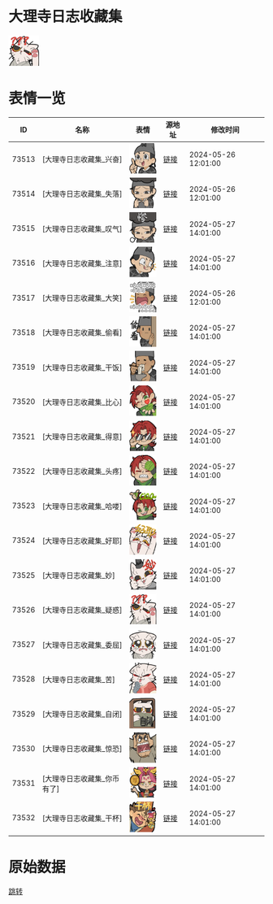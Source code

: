 # 大理寺日志收藏集

<img src="./cover.png" height="60" alt="cover" />

# 表情一览

|ID|名称|表情|源地址|修改时间|
|----|----|----|----|----|
|73513|[大理寺日志收藏集_兴奋]|<img src="./pic/073513_%5B大理寺日志收藏集_兴奋%5D.png" height="60" alt="兴奋"/>|[链接](https://i0.hdslb.com/bfs/garb/2280da4499c58d512143cbe66dd851fd70c47916.png)|2024-05-26 12:01:00|
|73514|[大理寺日志收藏集_失落]|<img src="./pic/073514_%5B大理寺日志收藏集_失落%5D.png" height="60" alt="失落"/>|[链接](https://i0.hdslb.com/bfs/garb/8e812a79240957979356bc3dd7ca62679e56e4cf.png)|2024-05-26 12:01:00|
|73515|[大理寺日志收藏集_叹气]|<img src="./pic/073515_%5B大理寺日志收藏集_叹气%5D.png" height="60" alt="叹气"/>|[链接](https://i0.hdslb.com/bfs/garb/5f3d4f1b90ffc776fd4efbd229d6e99a4919beed.png)|2024-05-27 14:01:00|
|73516|[大理寺日志收藏集_注意]|<img src="./pic/073516_%5B大理寺日志收藏集_注意%5D.png" height="60" alt="注意"/>|[链接](https://i0.hdslb.com/bfs/garb/c773c0689b7bee0f15211a1fea06d8fe5128382f.png)|2024-05-27 14:01:00|
|73517|[大理寺日志收藏集_大笑]|<img src="./pic/073517_%5B大理寺日志收藏集_大笑%5D.png" height="60" alt="大笑"/>|[链接](https://i0.hdslb.com/bfs/garb/66b92820056cd79686b4b85ac2b862e69c33f320.png)|2024-05-26 12:01:00|
|73518|[大理寺日志收藏集_偷看]|<img src="./pic/073518_%5B大理寺日志收藏集_偷看%5D.png" height="60" alt="偷看"/>|[链接](https://i0.hdslb.com/bfs/garb/fefc5ec94757eec09f22c2c8b0268b180281448e.png)|2024-05-27 14:01:00|
|73519|[大理寺日志收藏集_干饭]|<img src="./pic/073519_%5B大理寺日志收藏集_干饭%5D.png" height="60" alt="干饭"/>|[链接](https://i0.hdslb.com/bfs/garb/41d8e4f154d92c5de2034862ca256228f7424ece.png)|2024-05-27 14:01:00|
|73520|[大理寺日志收藏集_比心]|<img src="./pic/073520_%5B大理寺日志收藏集_比心%5D.png" height="60" alt="比心"/>|[链接](https://i0.hdslb.com/bfs/garb/0ee80345e2ef9369c63cd2bd00f0e9fab32d860d.png)|2024-05-27 14:01:00|
|73521|[大理寺日志收藏集_得意]|<img src="./pic/073521_%5B大理寺日志收藏集_得意%5D.png" height="60" alt="得意"/>|[链接](https://i0.hdslb.com/bfs/garb/7270461ae9d9f76359d43f4d82bc74ae6696824f.png)|2024-05-27 14:01:00|
|73522|[大理寺日志收藏集_头疼]|<img src="./pic/073522_%5B大理寺日志收藏集_头疼%5D.png" height="60" alt="头疼"/>|[链接](https://i0.hdslb.com/bfs/garb/6b1353a01bfe21daf1ea9c1b2b05b82edd874fa6.png)|2024-05-27 14:01:00|
|73523|[大理寺日志收藏集_哈喽]|<img src="./pic/073523_%5B大理寺日志收藏集_哈喽%5D.png" height="60" alt="哈喽"/>|[链接](https://i0.hdslb.com/bfs/garb/e2b13fbc3c6639f1883f12d7d3b202355a312af3.png)|2024-05-27 14:01:00|
|73524|[大理寺日志收藏集_好耶]|<img src="./pic/073524_%5B大理寺日志收藏集_好耶%5D.png" height="60" alt="好耶"/>|[链接](https://i0.hdslb.com/bfs/garb/e1d9cbcabb9654f795edaf46bd925fbfc4073fad.png)|2024-05-27 14:01:00|
|73525|[大理寺日志收藏集_妙]|<img src="./pic/073525_%5B大理寺日志收藏集_妙%5D.png" height="60" alt="妙"/>|[链接](https://i0.hdslb.com/bfs/garb/35d2e451c45651357a8aefbf75379778e84014e7.png)|2024-05-27 14:01:00|
|73526|[大理寺日志收藏集_疑惑]|<img src="./pic/073526_%5B大理寺日志收藏集_疑惑%5D.png" height="60" alt="疑惑"/>|[链接](https://i0.hdslb.com/bfs/garb/59ef882996eb09bd6ecbbacdfb9c7ea9e43a5960.png)|2024-05-27 14:01:00|
|73527|[大理寺日志收藏集_委屈]|<img src="./pic/073527_%5B大理寺日志收藏集_委屈%5D.png" height="60" alt="委屈"/>|[链接](https://i0.hdslb.com/bfs/garb/6776bcc0e630b6a5d40c24f5929b7188d95eddb8.png)|2024-05-27 14:01:00|
|73528|[大理寺日志收藏集_苦]|<img src="./pic/073528_%5B大理寺日志收藏集_苦%5D.png" height="60" alt="苦"/>|[链接](https://i0.hdslb.com/bfs/garb/426343ee5efc4147a0f6b5b1e01bc6bed65ebe69.png)|2024-05-27 14:01:00|
|73529|[大理寺日志收藏集_自闭]|<img src="./pic/073529_%5B大理寺日志收藏集_自闭%5D.png" height="60" alt="自闭"/>|[链接](https://i0.hdslb.com/bfs/garb/bf88147f8acf961526346dba119189c6c266f963.png)|2024-05-27 14:01:00|
|73530|[大理寺日志收藏集_惊恐]|<img src="./pic/073530_%5B大理寺日志收藏集_惊恐%5D.png" height="60" alt="惊恐"/>|[链接](https://i0.hdslb.com/bfs/garb/4eef14508b65632ff6c8a95f13667cb815071809.png)|2024-05-27 14:01:00|
|73531|[大理寺日志收藏集_你币有了]|<img src="./pic/073531_%5B大理寺日志收藏集_你币有了%5D.png" height="60" alt="你币有了"/>|[链接](https://i0.hdslb.com/bfs/garb/e12c10a2deccefd1f5c136f41e016ae3df60fc75.png)|2024-05-27 14:01:00|
|73532|[大理寺日志收藏集_干杯]|<img src="./pic/073532_%5B大理寺日志收藏集_干杯%5D.png" height="60" alt="干杯"/>|[链接](https://i0.hdslb.com/bfs/garb/eadae528153070696e13982cada08479abb87fe3.png)|2024-05-27 14:01:00|

# 原始数据

[跳转](./raw.json)

